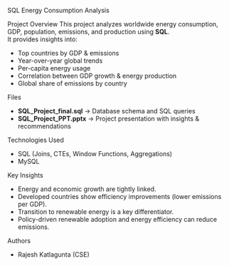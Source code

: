 SQL Energy Consumption Analysis

Project Overview
This project analyzes worldwide energy consumption, GDP, population, emissions, and production using **SQL**.  
It provides insights into:
- Top countries by GDP & emissions
- Year-over-year global trends
- Per-capita energy usage
- Correlation between GDP growth & energy production
- Global share of emissions by country

 Files
- **SQL_Project_final.sql** → Database schema and SQL queries
- **SQL_Project_PPT.pptx** → Project presentation with insights & recommendations

Technologies Used
- SQL (Joins, CTEs, Window Functions, Aggregations)
- MySQL 

 Key Insights
- Energy and economic growth are tightly linked.
- Developed countries show efficiency improvements (lower emissions per GDP).
- Transition to renewable energy is a key differentiator.
- Policy-driven renewable adoption and energy efficiency can reduce emissions.

Authors
- Rajesh Katlagunta (CSE)


